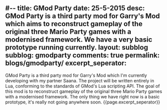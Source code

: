 #--
title: GMod Party
date: 25-5-2015
desc: GMod Party is a third party mod for Garry's Mod which aims to reconstruct gameplay of the original three Mario Party games with a modernised framework. We have a very basic prototype running currently.
layout: subblog
subblog: gmodparty
comments: true
permalink: blogs/gmodparty/
excerpt_seperator: <!--excerpt-->
---

GMod Party is a third party mod for Garry's Mod which I'm currently developing with my partner Saana. The project will be written entirely in Lua, conforming to the standards of GMod's Lua scripting API. The goal of this mod is to reconstruct gameplay of the original three Mario Party games with a modernised framework. The only thing we have right now is a basic prototype, it's really not going anywhere soon.
{{page.excerpt_seperator}}